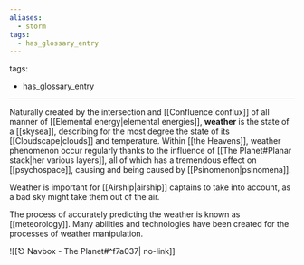 ```yaml
---
aliases:
  - storm
tags:
  - has_glossary_entry
---
```

tags:
  - has_glossary_entry
---

Naturally created by the intersection and [[Confluence|conflux]] of all manner of [[Elemental energy|elemental energies]], **weather** is the state of a [[skysea]], describing for the most degree the state of its [[Cloudscape|clouds]] and temperature. Within [[the Heavens]], weather phenomenon occur regularly thanks to the influence of [[The Planet#Planar stack|her various layers]], all of which has a tremendous effect on [[psychospace]], causing and being caused by [[Psinomenon|psinomena]].

Weather is important for [[Airship|airship]] captains to take into account, as a bad sky might take them out of the air.

The process of accurately predicting the weather is known as [[meteorology]]. Many abilities and technologies have been created for the processes of weather manipulation. 

![[⎋ Navbox - The Planet#^f7a037| no-link]]